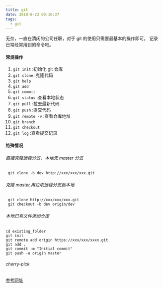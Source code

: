 ```yaml
---
title: git
date: 2018-8-23 09:16:37
tags:
  - git
---
```


无奈，一直在清闲的公司任职，对于 git 的使用只需要最基本的操作即可。
记录日常经常用到的命令吧。

<!--more-->

#### 常规操作

1. `git init` :初始化 git 仓库
2. `git clone` :克隆代码
3. `git help`
4. `git add`
5. `git commit`
6. `git status` :查看本地状态
7. `git pull` :拉去最新代码
8. `git push` :提交代码
9. `git remote -v` :查看仓库地址
10. `git branch`
11. `git checkout`
12. `git log` :查看提交记录

#### 特殊情况

###### 直接克隆远程分支，本地无 master 分支

```
 git clone -b dev http://xxx/xxx/xxx.git
```

###### 克隆 master,再拉取远程分支到本地

```
 git clone http://xxx/xxx/xxx.git
 git checkout -b dev origin/dev
```

###### 本地已有文件添加仓库

```
cd existing_folder
git init
git remote add origin https://xxx/xxx/xxxx.git
git add .
git commit -m "Initial commit"
git push -u origin master

```

###### cherry-pick

[参考网址](https://blog.csdn.net/qq_32452623/article/details/79449534)
